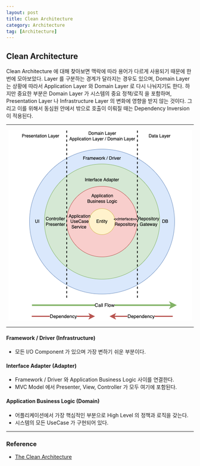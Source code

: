 ```yaml
---
layout: post
title: Clean Architecture
category: Architecture
tag: [Architecture]
---
```


## Clean Architecture

Clean Architecture 에 대해 찾아보면 맥락에 따라 용어가 다르게 사용되기 때문에 한 번에 모아보았다. Layer 를 구분하는 경계가 달라지는 경우도 있으며, Domain Layer 는 상황에 따라서 Application Layer 와 Domain Layer 로 다시 나눠지기도 한다. 하지만 중요한 부분은 Domain Layer 가 시스템의 중요 정책/로직 을 포함하며, Presentation Layer 나 Infrastructure Layer 의 변화에 영향을 받지 않는 것이다. 그리고 이를 위해서 동심원 안에서 밖으로 호출이 이뤄질 때는 Dependency Inversion 이 적용된다. 

***
<p align="center">
<!-- ![image](/assets/2022-04-20-clean-architecture/figure01.png) -->
<img src="https://github.com/hijigoo/hijigoo.github.io/blob/master/assets/2022-04-20-clean-architecture/figure01.png?raw=true" />
</p>

***

#### Framework / Driver (Infrastructure)
-  모든 I/O Component 가 있으며 가장 변하기 쉬운 부분이다.

#### Interface Adapter (Adapter)
- Framework / Driver 와 Application Business Logic 사이를 연결한다.
- MVC Model 에서 Presenter, View, Controller 가 모두 여기에 포함된다.

#### Application Business Logic (Domain)
- 어플리케이션에서 가장 핵심적인 부분으로 High Level 의 정책과 로직을 갖는다.
- 시스템의 모든 UseCase 가 구현되어 있다.


***
### Reference
- [The Clean Architecture](https://blog.cleancoder.com/uncle-bob/2012/08/13/the-clean-architecture.html)
